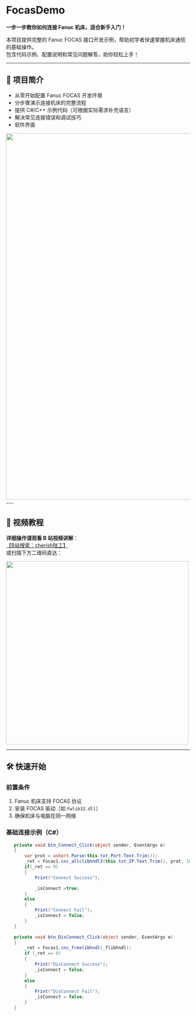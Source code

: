 # FocasDemo

​**一步一步教你如何连接 Fanuc 机床，适合新手入门！​**​

本项目提供完整的 Fanuc FOCAS 接口开发示例，帮助初学者快速掌握机床通信的基础操作。  
包含代码示例、配置说明和常见问题解答，助你轻松上手！

---

## 📌 项目简介

- 从零开始配置 Fanuc FOCAS 开发环境
- 分步骤演示连接机床的完整流程
- 提供 C#/C++ 示例代码（可根据实际需求补充语言）
- 解决常见连接错误和调试技巧
- 软件界面
<img src="https://github.com/user-attachments/assets/6b491777-8f0b-4ac8-8b09-6c56166134b7" width="1000">
---

## 🎥 视频教程

​**详细操作请观看 B 站视频讲解**​：  
[【B站搜索：cherish陆工】](https://space.bilibili.com/38361468)  
或扫描下方二维码直达：

<img src="https://github.com/user-attachments/assets/63bdfedd-24b1-453e-8397-60c791a2d91f" width="500">

---

## 🛠️ 快速开始

### 前置条件
1. Fanuc 机床支持 FOCAS 协议
2. 安装 FOCAS 驱动（如 `Fwlib32.dll`）
3. 确保机床与电脑在同一网络

### 基础连接示例（C#）
```csharp
   private void btn_Connect_Click(object sender, EventArgs e)
   {
       var prot = ushort.Parse(this.txt_Port.Text.Trim());
       _ret = Focas1.cnc_allclibhndl3(this.txt_IP.Text.Trim(), prot, 10, out _flibhndl);
       if(_ret == 0)
       {
           Print("Connect Success");

           _isConnect =true;
       }
       else
       {
           Print("Connect Fail");
           _isConnect = false;
       }
   }

   private void btn_DisConnect_Click(object sender, EventArgs e)
   {
       _ret = Focas1.cnc_freelibhndl(_flibhndl);
       if (_ret == 0)
       {
           Print("DisConnect Success");
           _isConnect = false;
       }
       else
       {
           Print("DisConnect Fail");
           _isConnect = false;
       }
   }
